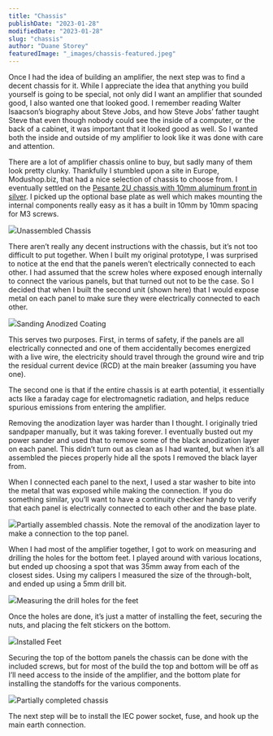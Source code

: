 ```yaml
---
title: "Chassis"
publishDate: "2023-01-28"
modifiedDate: "2023-01-28"
slug: "chassis"
author: "Duane Storey"
featuredImage: "_images/chassis-featured.jpeg"
---
```


Once I had the idea of building an amplifier, the next step was to find a decent chassis for it. While I appreciate the idea that anything you build yourself is going to be special, not only did I want an amplifier that sounded good, I also wanted one that looked good. I remember reading Walter Isaacson’s biography about Steve Jobs, and how Steve Jobs’ father taught Steve that even though nobody could see the inside of a computer, or the back of a cabinet, it was important that it looked good as well. So I wanted both the inside and outside of my amplifier to look like it was done with care and attention.

There are a lot of amplifier chassis online to buy, but sadly many of them look pretty clunky. Thankfully I stumbled upon a site in Europe, Modushop.biz, that had a nice selection of chassis to choose from. I eventually settled on the [Pesante 2U chassis with 10mm aluminum front in silver](https://modushop.biz/site/index.php?route=product/product&path=171_229&product_id=157). I picked up the optional base plate as well which makes mounting the internal components really easy as it has a built in 10mm by 10mm spacing for M3 screws.

[![](_images/chassis-1.jpeg)](https://www.duanestorey.com/wp-content/uploads/2023/01/IMG_3264-Large.jpeg)Unassembled Chassis



There aren’t really any decent instructions with the chassis, but it’s not too difficult to put together. When I built my original prototype, I was surprised to notice at the end that the panels weren’t electrically connected to each other. I had assumed that the screw holes where exposed enough internally to connect the various panels, but that turned out not to be the case. So I decided that when I built the second unit (shown here) that I would expose metal on each panel to make sure they were electrically connected to each other.

[![](_images/chassis-2.jpeg)](https://www.duanestorey.com/wp-content/uploads/2023/01/IMG_3265-Large.jpeg)Sanding Anodized Coating



This serves two purposes. First, in terms of safety, if the panels are all electrically connected and one of them accidentally becomes energized with a live wire, the electricity should travel through the ground wire and trip the residual current device (RCD) at the main breaker (assuming you have one).

The second one is that if the entire chassis is at earth potential, it essentially acts like a faraday cage for electromagnetic radiation, and helps reduce spurious emissions from entering the amplifier.

Removing the anodization layer was harder than I thought. I originally tried sandpaper manually, but it was taking forever. I eventually busted out my power sander and used that to remove some of the black anodization layer on each panel. This didn’t turn out as clean as I had wanted, but when it’s all assembled the pieces properly hide all the spots I removed the black layer from.

When I connected each panel to the next, I used a star washer to bite into the metal that was exposed while making the connection. If you do something similar, you’ll want to have a continuity checker handy to verify that each panel is electrically connected to each other and the base plate.

[![](_images/chassis-3.jpeg)](https://www.duanestorey.com/wp-content/uploads/2023/01/IMG_3271-Large.jpeg)Partially assembled chassis. Note the removal of the anodization layer to make a connection to the top panel.



When I had most of the amplifier together, I got to work on measuring and drilling the holes for the bottom feet. I played around with various locations, but ended up choosing a spot that was 35mm away from each of the closest sides. Using my calipers I measured the size of the through-bolt, and ended up using a 5mm drill bit.

[![](_images/chassis-4.jpeg)](https://www.duanestorey.com/wp-content/uploads/2023/01/IMG_3272-Large.jpeg)Measuring the drill holes for the feet



Once the holes are done, it’s just a matter of installing the feet, securing the nuts, and placing the felt stickers on the bottom.

[![](_images/chassis-5.jpeg)](https://www.duanestorey.com/wp-content/uploads/2023/01/IMG_3274-Large.jpeg)Installed Feet



Securing the top of the bottom panels the chassis can be done with the included screws, but for most of the build the top and bottom will be off as I’ll need access to the inside of the amplifier, and the bottom plate for installing the standoffs for the various components.

[![](_images/chassis-6.jpeg)](https://www.duanestorey.com/wp-content/uploads/2023/01/IMG_3275-Large-e1674924613203.jpeg)Partially completed chassis



The next step will be to install the IEC power socket, fuse, and hook up the main earth connection.